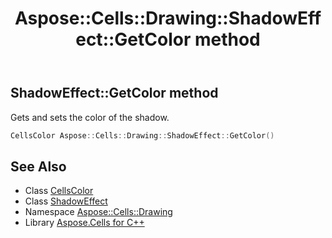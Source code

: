 ﻿---
title: Aspose::Cells::Drawing::ShadowEffect::GetColor method
linktitle: GetColor
second_title: Aspose.Cells for C++ API Reference
description: 'Aspose::Cells::Drawing::ShadowEffect::GetColor method. Gets and sets the color of the shadow in C++.'
type: docs
weight: 800
url: /cpp/aspose.cells.drawing/shadoweffect/getcolor/
---
## ShadowEffect::GetColor method


Gets and sets the color of the shadow.

```cpp
CellsColor Aspose::Cells::Drawing::ShadowEffect::GetColor()
```

## See Also

* Class [CellsColor](../../../aspose.cells/cellscolor/)
* Class [ShadowEffect](../)
* Namespace [Aspose::Cells::Drawing](../../)
* Library [Aspose.Cells for C++](../../../)
